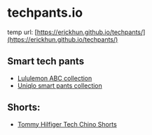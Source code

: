 # techpants.io

temp url: [https://erickhun.github.io/techpants/](https://erickhun.github.io/techpants/)

## Smart tech pants

- [Lululemon ABC collection](https://shop.lululemon.com/c/men-pants/_/N-7ubZ1z0xss9)
- [Uniqlo smart pants collection](https://www.uniqlo.com/us/en/men/smart-pants)

## Shorts:

- [Tommy Hilfiger Tech Chino Shorts](https://www.belk.com/p/tommy-hilfiger-tech-chino-shorts/320193978E7061.html?bvstate=pg:2/ct:r)
